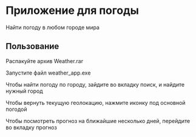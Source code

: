 # Приложение для погоды

Найти погоду в любом городе мира

## Пользование

Распакуйте архив Weather.rar

Запустите файл weather_app.exe

Чтобы найти погоду по городу, зайдите во вкладку поиск, и найдите нужный город

Чтобы вернуть текущую геолокацию, нажмите иконку под основной погодой

Чтобы посмотреть прогноз на ближайшие несколько дней, перейдите во вкладку прогноз

